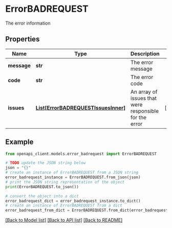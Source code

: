 # ErrorBADREQUEST

The error information

## Properties

Name | Type | Description | Notes
------------ | ------------- | ------------- | -------------
**message** | **str** | The error message | 
**code** | **str** | The error code | 
**issues** | [**List[ErrorBADREQUESTIssuesInner]**](ErrorBADREQUESTIssuesInner.md) | An array of issues that were responsible for the error | [optional] 

## Example

```python
from openapi_client.models.error_badrequest import ErrorBADREQUEST

# TODO update the JSON string below
json = "{}"
# create an instance of ErrorBADREQUEST from a JSON string
error_badrequest_instance = ErrorBADREQUEST.from_json(json)
# print the JSON string representation of the object
print(ErrorBADREQUEST.to_json())

# convert the object into a dict
error_badrequest_dict = error_badrequest_instance.to_dict()
# create an instance of ErrorBADREQUEST from a dict
error_badrequest_from_dict = ErrorBADREQUEST.from_dict(error_badrequest_dict)
```
[[Back to Model list]](../README.md#documentation-for-models) [[Back to API list]](../README.md#documentation-for-api-endpoints) [[Back to README]](../README.md)


